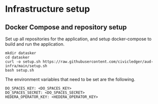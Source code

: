 # Infrastructure setup

## Docker Compose and repository setup

Set up all repositories for the application, and setup docker-compose to build and run the application.

```
mkdir datasker
cd datasker
curl -o setup.sh https://raw.githubusercontent.com/civicledger/aud-infra/main/setup.sh
bash setup.sh
```

The environment variables that need to be set are the following.

```
DO_SPACES_KEY: <DO_SPACES_KEY>
DO_SPACES_SECRET: <DO_SPACES_SECRET>
HEDERA_OPERATOR_KEY: <HEDERA_OPERATOR_KEY>
```
